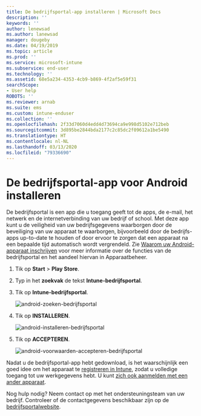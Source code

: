 ```yaml
---
title: De bedrijfsportal-app installeren | Microsoft Docs
description: ''
keywords: ''
author: lenewsad
ms.author: lanewsad
manager: dougeby
ms.date: 04/19/2019
ms.topic: article
ms.prod: ''
ms.service: microsoft-intune
ms.subservice: end-user
ms.technology: ''
ms.assetid: 68e5a234-4353-4cb9-b869-4f2af5e59f31
searchScope:
- User help
ROBOTS: ''
ms.reviewer: arnab
ms.suite: ems
ms.custom: intune-enduser
ms.collection: ''
ms.openlocfilehash: 2f33d7060d4edd4d73694ca9e998d5102e712beb
ms.sourcegitcommit: 3d895be2844bda2177c2c85dc2f09612a1be5490
ms.translationtype: HT
ms.contentlocale: nl-NL
ms.lasthandoff: 03/13/2020
ms.locfileid: "79336690"
---
```

# <a name="install-the-company-portal-app-for-android"></a>De bedrijfsportal-app voor Android installeren

De bedrijfsportal is een app die u toegang geeft tot de apps, de e-mail, het netwerk en de internetverbinding van uw bedrijf of school. Met deze app kunt u de veiligheid van uw bedrijfsgegevens waarborgen door de beveiliging van uw apparaat te waarborgen, bijvoorbeeld door de bedrijfs-apps up-to-date te houden of door ervoor te zorgen dat een apparaat na een bepaalde tijd automatisch wordt vergrendeld. Zie [Waarom uw Android-apparaat inschrijven](why-enroll-android-device.md) voor meer informatie over de functies van de bedrijfsportal en het aandeel hiervan in Apparaatbeheer.  

1. Tik op **Start** > **Play Store**.

2. Typ in het **zoekvak** de tekst **Intune-bedrijfsportal**.  

3. Tik op **Intune-bedrijfsportal**.

    ![android-zoeken-bedrijfsportal](./media/and-cpinstall-1-search-cp.png)

4. Tik op **INSTALLEREN**.

    ![android-installeren-bedrijfsportal](./media/and-cpinstall-2-install.png)

5. Tik op **ACCEPTEREN**.

    ![android-voorwaarden-accepteren-bedrijfsportal](./media/and-cpinstall-3-cp-accept.png)

Nadat u de bedrijfsportal-app hebt gedownload, is het waarschijnlijk een goed idee om het apparaat te [registreren in Intune](enroll-device-android-company-portal.md), zodat u volledige toegang tot uw werkgegevens hebt. U kunt [zich ook aanmelden met een ander apparaat](https://docs.microsoft.com/user-help/sign-in-to-the-company-portal#sign-in-from-another-device).  

Nog hulp nodig? Neem contact op met het ondersteuningsteam van uw bedrijf. Controleer of de contactgegevens beschikbaar zijn op de [bedrijfsportalwebsite](https://go.microsoft.com/fwlink/?linkid=2010980).
